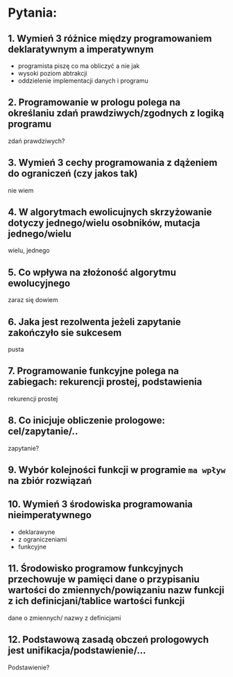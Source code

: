 # Pytania:
## 1. Wymień 3 różnice między programowaniem deklaratywnym a imperatywnym
- programista piszę co ma obliczyć a nie jak
- wysoki poziom abtrakcji
- oddzielenie implementacji danych i programu
## 2. Programowanie w prologu polega na określaniu zdań prawdziwych/zgodnych z logiką programu
zdań prawdziwych?
## 3. Wymień 3 cechy programowania z dążeniem do ograniczeń (czy jakos tak)
nie wiem
## 4. W algorytmach ewolicujnych skrzyżowanie dotyczy jednego/wielu osobników, mutacja jednego/wielu
wielu, jednego
## 5. Co wpływa na złożoność algorytmu ewolucyjnego
zaraz się dowiem
## 6. Jaka jest rezolwenta jeżeli zapytanie zakończyło sie sukcesem
pusta
## 7. Programowanie funkcyjne polega na zabiegach: rekurencji prostej, podstawienia
rekurencji prostej
## 8. Co inicjuje obliczenie prologowe: cel/zapytanie/..
zapytanie?
## 9. Wybór kolejności funkcji w programie `ma wpływ` na zbiór rozwiązań
## 10. Wymień 3 środowiska programowania nieimperatywnego
- deklarawyne
- z ograniczeniami
- funkcyjne
## 11. Środowisko programow funkcyjnych przechowuje w pamięci dane o przypisaniu wartości do zmiennych/powiązaniu nazw funkcji z ich definicjani/tablice wartości funkcji
dane o zmiennych/ nazwy z definicjami
## 12. Podstawową zasadą obczeń prologowych jest unifikacja/podstawienie/...
Podstawienie?
